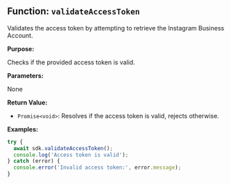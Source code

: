 ## Function: `validateAccessToken`

Validates the access token by attempting to retrieve the Instagram Business Account.

**Purpose:**

Checks if the provided access token is valid.

**Parameters:**

None

**Return Value:**

- `Promise<void>`: Resolves if the access token is valid, rejects otherwise.

**Examples:**

```typescript
try {
  await sdk.validateAccessToken();
  console.log('Access token is valid');
} catch (error) {
  console.error('Invalid access token:', error.message);
}
```